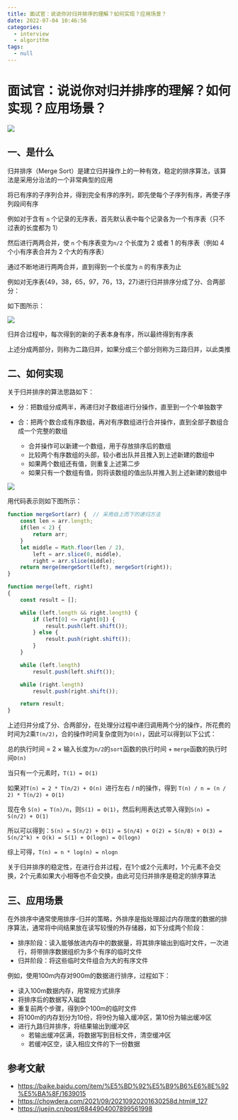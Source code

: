 ```yaml
---
title: 面试官：说说你对归并排序的理解？如何实现？应用场景？
date: 2022-07-04 10:46:56
categories: 
  - interview
  - algorithm
tags: 
  - null
---
```

# 面试官：说说你对归并排序的理解？如何实现？应用场景？

 ![](https://static.vue-js.com/fa1d5720-26ac-11ec-8e64-91fdec0f05a1.png)



## 一、是什么

归并排序（Merge Sort）是建立归并操作上的一种有效，稳定的排序算法，该算法是采用分治法的一个非常典型的应用

将已有序的子序列合并，得到完全有序的序列，即先使每个子序列有序，再使子序列段间有序

例如对于含有 `n` 个记录的无序表，首先默认表中每个记录各为一个有序表（只不过表的长度都为 1）

然后进行两两合并，使 `n` 个有序表变为`n/2`  个长度为 2 或者 1 的有序表（例如 4 个小有序表合并为 2 个大的有序表）

通过不断地进行两两合并，直到得到一个长度为 `n` 的有序表为止

例如对无序表{49，38，65，97，76，13，27}进行归并排序分成了分、合两部分：

如下图所示：

 ![](https://static.vue-js.com/05f14b60-26ad-11ec-a752-75723a64e8f5.png)

归并合过程中，每次得到的新的子表本身有序，所以最终得到有序表

上述分成两部分，则称为二路归并，如果分成三个部分则称为三路归并，以此类推



## 二、如何实现

关于归并排序的算法思路如下：

- 分：把数组分成两半，再递归对子数组进行分操作，直至到一个个单独数字

- 合：把两个数合成有序数组，再对有序数组进行合并操作，直到全部子数组合成一个完整的数组
  - 合并操作可以新建一个数组，用于存放排序后的数组
  - 比较两个有序数组的头部，较小者出队并且推入到上述新建的数组中
  - 如果两个数组还有值，则重复上述第二步
  - 如果只有一个数组有值，则将该数组的值出队并推入到上述新建的数组中

![](https://www.runoob.com/wp-content/uploads/2019/03/mergeSort.gif)

用代码表示则如下图所示：

```js
function mergeSort(arr) {  // 采用自上而下的递归方法
    const len = arr.length;
    if(len < 2) {
        return arr;
    }
    let middle = Math.floor(len / 2),
        left = arr.slice(0, middle),
        right = arr.slice(middle);
    return merge(mergeSort(left), mergeSort(right));
}

function merge(left, right)
{
    const result = [];

    while (left.length && right.length) {
        if (left[0] <= right[0]) {
            result.push(left.shift());
        } else {
            result.push(right.shift());
        }
    }

    while (left.length)
        result.push(left.shift());

    while (right.length)
        result.push(right.shift());

    return result;
}
```

上述归并分成了分、合两部分，在处理分过程中递归调用两个分的操作，所花费的时间为2乘`T(n/2)`，合的操作时间复杂度则为`O(n)`，因此可以得到以下公式：

总的执行时间 = 2 × 输入长度为`n/2`的`sort`函数的执行时间 + `merge`函数的执行时间`O(n)`

当只有一个元素时，`T(1) = O(1)`

如果对`T(n) = 2 * T(n/2) + O(n) `进行左右 / n的操作，得到 `T(n) / n = (n / 2) * T(n/2) + O(1)`

现在令 `S(n) = T(n)/n`，则`S(1) = O(1)`，然后利用表达式带入得到`S(n) = S(n/2) + O(1)`

所以可以得到：`S(n) = S(n/2) + O(1) = S(n/4) + O(2) = S(n/8) + O(3) = S(n/2^k) + O(k) = S(1) + O(logn) = O(logn)`

综上可得，`T(n) = n * log(n) = nlogn`

关于归并排序的稳定性，在进行合并过程，在1个或2个元素时，1个元素不会交换，2个元素如果大小相等也不会交换，由此可见归并排序是稳定的排序算法



## 三、应用场景

在外排序中通常使用排序-归并的策略，外排序是指处理超过内存限度的数据的排序算法，通常将中间结果放在读写较慢的外存储器，如下分成两个阶段：

- 排序阶段：读入能够放进内存中的数据量，将其排序输出到临时文件，一次进行，将带排序数据组织为多个有序的临时文件
- 归并阶段：将这些临时文件组合为大的有序文件

例如，使用100m内存对900m的数据进行排序，过程如下：

- 读入100m数据内存，用常规方式排序
- 将排序后的数据写入磁盘
- 重复前两个步骤，得到9个100m的临时文件
- 将100m的内存划分为10份，将9份为输入缓冲区，第10份为输出缓冲区
- 进行九路归并排序，将结果输出到缓冲区
  - 若输出缓冲区满，将数据写到目标文件，清空缓冲区
  - 若缓冲区空，读入相应文件的下一份数据



## 参考文献

- https://baike.baidu.com/item/%E5%BD%92%E5%B9%B6%E6%8E%92%E5%BA%8F/1639015
- https://chowdera.com/2021/09/20210920201630258d.html#_127
- https://juejin.cn/post/6844904007899561998